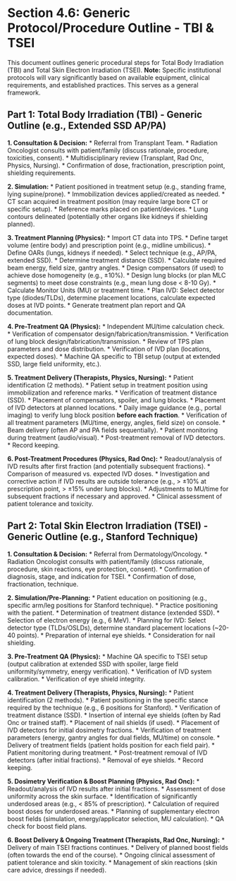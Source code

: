# Section 4.6: Generic Protocol/Procedure Outline - TBI & TSEI

This document outlines generic procedural steps for Total Body Irradiation (TBI) and Total Skin Electron Irradiation (TSEI). **Note:** Specific institutional protocols will vary significantly based on available equipment, clinical requirements, and established practices. This serves as a general framework.

## Part 1: Total Body Irradiation (TBI) - Generic Outline (e.g., Extended SSD AP/PA)

**1. Consultation & Decision:**
    *   Referral from Transplant Team.
    *   Radiation Oncologist consults with patient/family (discuss rationale, procedure, toxicities, consent).
    *   Multidisciplinary review (Transplant, Rad Onc, Physics, Nursing).
    *   Confirmation of dose, fractionation, prescription point, shielding requirements.

**2. Simulation:**
    *   Patient positioned in treatment setup (e.g., standing frame, lying supine/prone).
    *   Immobilization devices applied/created as needed.
    *   CT scan acquired in treatment position (may require large bore CT or specific setup).
    *   Reference marks placed on patient/devices.
    *   Lung contours delineated (potentially other organs like kidneys if shielding planned).

**3. Treatment Planning (Physics):**
    *   Import CT data into TPS.
    *   Define target volume (entire body) and prescription point (e.g., midline umbilicus).
    *   Define OARs (lungs, kidneys if needed).
    *   Select technique (e.g., AP/PA, extended SSD).
    *   Determine treatment distance (SSD).
    *   Calculate required beam energy, field size, gantry angles.
    *   Design compensators (if used) to achieve dose homogeneity (e.g., ±10%).
    *   Design lung blocks (or plan MLC segments) to meet dose constraints (e.g., mean lung dose < 8-10 Gy).
    *   Calculate Monitor Units (MU) or treatment time.
    *   Plan IVD: Select detector type (diodes/TLDs), determine placement locations, calculate expected doses at IVD points.
    *   Generate treatment plan report and QA documentation.

**4. Pre-Treatment QA (Physics):**
    *   Independent MU/time calculation check.
    *   Verification of compensator design/fabrication/transmission.
    *   Verification of lung block design/fabrication/transmission.
    *   Review of TPS plan parameters and dose distribution.
    *   Verification of IVD plan (locations, expected doses).
    *   Machine QA specific to TBI setup (output at extended SSD, large field uniformity, etc.).

**5. Treatment Delivery (Therapists, Physics, Nursing):**
    *   Patient identification (2 methods).
    *   Patient setup in treatment position using immobilization and reference marks.
    *   Verification of treatment distance (SSD).
    *   Placement of compensators, spoiler, and lung blocks.
    *   Placement of IVD detectors at planned locations.
    *   Daily image guidance (e.g., portal imaging) to verify lung block position **before each fraction**.
    *   Verification of all treatment parameters (MU/time, energy, angles, field size) on console.
    *   Beam delivery (often AP and PA fields sequentially).
    *   Patient monitoring during treatment (audio/visual).
    *   Post-treatment removal of IVD detectors.
    *   Record keeping.

**6. Post-Treatment Procedures (Physics, Rad Onc):**
    *   Readout/analysis of IVD results after first fraction (and potentially subsequent fractions).
    *   Comparison of measured vs. expected IVD doses.
    *   Investigation and corrective action if IVD results are outside tolerance (e.g., > ±10% at prescription point, > ±15% under lung blocks).
    *   Adjustments to MU/time for subsequent fractions if necessary and approved.
    *   Clinical assessment of patient tolerance and toxicity.

## Part 2: Total Skin Electron Irradiation (TSEI) - Generic Outline (e.g., Stanford Technique)

**1. Consultation & Decision:**
    *   Referral from Dermatology/Oncology.
    *   Radiation Oncologist consults with patient/family (discuss rationale, procedure, skin reactions, eye protection, consent).
    *   Confirmation of diagnosis, stage, and indication for TSEI.
    *   Confirmation of dose, fractionation, technique.

**2. Simulation/Pre-Planning:**
    *   Patient education on positioning (e.g., specific arm/leg positions for Stanford technique).
    *   Practice positioning with the patient.
    *   Determination of treatment distance (extended SSD).
    *   Selection of electron energy (e.g., 6 MeV).
    *   Planning for IVD: Select detector type (TLDs/OSLDs), determine standard placement locations (~20-40 points).
    *   Preparation of internal eye shields.
    *   Consideration for nail shielding.

**3. Pre-Treatment QA (Physics):**
    *   Machine QA specific to TSEI setup (output calibration at extended SSD with spoiler, large field uniformity/symmetry, energy verification).
    *   Verification of IVD system calibration.
    *   Verification of eye shield integrity.

**4. Treatment Delivery (Therapists, Physics, Nursing):**
    *   Patient identification (2 methods).
    *   Patient positioning in the specific stance required by the technique (e.g., 6 positions for Stanford).
    *   Verification of treatment distance (SSD).
    *   Insertion of internal eye shields (often by Rad Onc or trained staff).
    *   Placement of nail shields (if used).
    *   Placement of IVD detectors for initial dosimetry fractions.
    *   Verification of treatment parameters (energy, gantry angles for dual fields, MU/time) on console.
    *   Delivery of treatment fields (patient holds position for each field pair).
    *   Patient monitoring during treatment.
    *   Post-treatment removal of IVD detectors (after initial fractions).
    *   Removal of eye shields.
    *   Record keeping.

**5. Dosimetry Verification & Boost Planning (Physics, Rad Onc):**
    *   Readout/analysis of IVD results after initial fractions.
    *   Assessment of dose uniformity across the skin surface.
    *   Identification of significantly underdosed areas (e.g., < 85% of prescription).
    *   Calculation of required boost doses for underdosed areas.
    *   Planning of supplementary electron boost fields (simulation, energy/applicator selection, MU calculation).
    *   QA check for boost field plans.

**6. Boost Delivery & Ongoing Treatment (Therapists, Rad Onc, Nursing):**
    *   Delivery of main TSEI fractions continues.
    *   Delivery of planned boost fields (often towards the end of the course).
    *   Ongoing clinical assessment of patient tolerance and skin toxicity.
    *   Management of skin reactions (skin care advice, dressings if needed).


